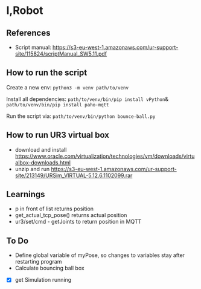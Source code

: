 # I,Robot

## References

- Script manual: https://s3-eu-west-1.amazonaws.com/ur-support-site/115824/scriptManual_SW5.11.pdf

## How to run the script

Create a new env: `python3 -m venv path/to/venv`

Install all dependencies: `path/to/venv/bin/pip install vPython`& `path/to/venv/bin/pip install paho-mqtt`

Run the script via: `path/to/venv/bin/python bounce-ball.py`

## How to run UR3 virtual box
- download and install https://www.oracle.com/virtualization/technologies/vm/downloads/virtualbox-downloads.html
- unzip and run  https://s3-eu-west-1.amazonaws.com/ur-support-site/213149/URSim_VIRTUAL-5.12.6.1102099.rar

## Learnings
- p in front of list returns position
- get_actual_tcp_pose() returns actual position
- ur3/set/cmd - getJoints to return position in MQTT


## To Do
- Define global variable of myPose, so changes to variables stay after restarting program
- Calculate bouncing ball box
- [x] get Simulation running
